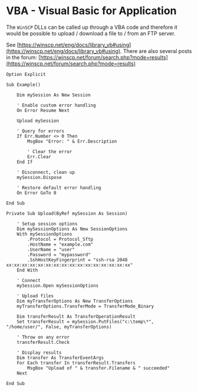 # VBA - Visual Basic for Application

The `WinSCP` DLLs can be called up through a VBA code and therefore it would be possible to upload / download a file to / from an FTP server.

See [https://winscp.net/eng/docs/library_vb#using](https://winscp.net/eng/docs/library_vb#using). There are also several posts in the forum: [https://winscp.net/forum/search.php?mode=results](https://winscp.net/forum/search.php?mode=results)

```vbnet
Option Explicit

Sub Example()

    Dim mySession As New Session

    ' Enable custom error handling
    On Error Resume Next

    Upload mySession

    ' Query for errors
    If Err.Number <> 0 Then
        MsgBox "Error: " & Err.Description

        ' Clear the error
        Err.Clear
    End If

    ' Disconnect, clean up
    mySession.Dispose

    ' Restore default error handling
    On Error GoTo 0

End Sub

Private Sub Upload(ByRef mySession As Session)

    ' Setup session options
    Dim mySessionOptions As New SessionOptions
    With mySessionOptions
        .Protocol = Protocol_Sftp
        .HostName = "example.com"
        .UserName = "user"
        .Password = "mypassword"
        .SshHostKeyFingerprint = "ssh-rsa 2048 xx:xx:xx:xx:xx:xx:xx:xx:xx:xx:xx:xx:xx:xx:xx:xx"
    End With

    ' Connect
    mySession.Open mySessionOptions

    ' Upload files
    Dim myTransferOptions As New TransferOptions
    myTransferOptions.TransferMode = TransferMode_Binary

    Dim transferResult As TransferOperationResult
    Set transferResult = mySession.PutFiles("c:\temp\*", "/home/user/", False, myTransferOptions)

    ' Throw on any error
    transferResult.Check

    ' Display results
    Dim transfer As TransferEventArgs
    For Each transfer In transferResult.Transfers
        MsgBox "Upload of " & transfer.Filename & " succeeded"
    Next

End Sub
```
